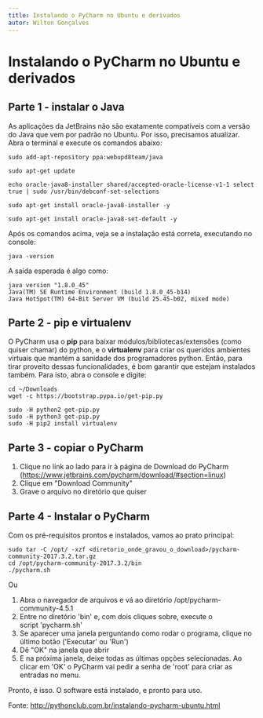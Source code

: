 ```yaml
---
title: Instalando o PyCharm no Ubuntu e derivados
autor: Wilton Gonçalves
---
```


# Instalando o PyCharm no Ubuntu e derivados

## Parte 1 - instalar o Java

As aplicações da JetBrains não são exatamente compatíveis com a versão do Java que vem por padrão no Ubuntu. Por isso, precisamos atualizar.
Abra o terminal e execute os comandos abaixo:

```shell
sudo add-apt-repository ppa:webupd8team/java
```

```shell
sudo apt-get update
```

```shell
echo oracle-java8-installer shared/accepted-oracle-license-v1-1 select true | sudo /usr/bin/debconf-set-selections
```

```shell
sudo apt-get install oracle-java8-installer -y
```

```shell
sudo apt-get install oracle-java8-set-default -y
```

Após os comandos acima, veja se a instalação está correta, executando no console:

```shell
java -version
```

A saída esperada é algo como:

```shell
java version "1.8.0_45"
Java(TM) SE Runtime Environment (build 1.8.0_45-b14)
Java HotSpot(TM) 64-Bit Server VM (build 25.45-b02, mixed mode)
```

## Parte 2 - pip e virtualenv

O PyCharm usa o **pip** para baixar módulos/bibliotecas/extensões (como quiser chamar) do python, e o **virtualenv** para criar os queridos ambientes virtuais que mantém a sanidade dos programadores python. Então, para tirar proveito dessas funcionalidades, é bom garantir que estejam instalados também.
Para isto, abra o console e digite:

```shell
cd ~/Downloads
wget -c https://bootstrap.pypa.io/get-pip.py
```

```shell
sudo -H python2 get-pip.py
sudo -H python3 get-pip.py
sudo -H pip2 install virtualenv
```

## Parte 3 - copiar o PyCharm

1. Clique no link ao lado para ir à página de Download do PyCharm (https://www.jetbrains.com/pycharm/download/#section=linux)
2. Clique em "Download Community"
3. Grave o arquivo no diretório que quiser

## Parte 4 - Instalar o PyCharm

Com os pré-requisitos prontos e instalados, vamos ao prato principal:

```shell
sudo tar -C /opt/ -xzf <diretorio_onde_gravou_o_download>/pycharm-community-2017.3.2.tar.gz
cd /opt/pycharm-community-2017.3.2/bin
./pycharm.sh
```
Ou
1. Abra o navegador de arquivos e vá ao diretório /opt/pycharm-community-4.5.1
2. Entre no diretório 'bin' e, com dois cliques sobre, execute o script 'pycharm.sh'
3. Se aparecer uma janela perguntando como rodar o programa, clique no último botão ('Executar' ou 'Run')
4. Dê "OK" na janela que abrir
5. E na próxima janela, deixe todas as últimas opções selecionadas. Ao clicar em 'OK' o PyCharm vai pedir a senha de 'root' para criar as entradas no menu.

Pronto, é isso. O software está instalado, e pronto para uso.

Fonte:
http://pythonclub.com.br/instalando-pycharm-ubuntu.html
